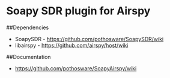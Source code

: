 # Soapy SDR plugin for Airspy

##Dependencies

* SoapySDR - https://github.com/pothosware/SoapySDR/wiki
* libairspy - https://github.com/airspy/host/wiki

##Documentation

* https://github.com/pothosware/SoapyAirspy/wiki

